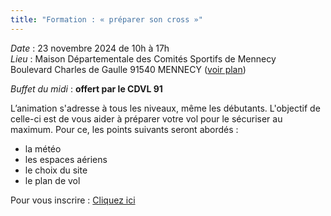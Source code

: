```yaml
---
title: "Formation : « préparer son cross »"
---
```


_Date_ : 23 novembre 2024 de 10h à 17h  
_Lieu_ : Maison Départementale des Comités Sportifs de Mennecy  
Boulevard Charles de Gaulle 
91540 MENNECY ([voir plan](https://www.essonne.fr/fileadmin/1-le_departement/plan-dacces/Mennecy-mdcs.pdf))

_Buffet du midi_ : **offert par le CDVL 91**

L’animation s'adresse à tous les niveaux, même les débutants.
L'objectif de celle-ci est de vous aider à préparer votre vol pour le sécuriser au maximum.
Pour ce, les points suivants seront abordés :

* la météo
* les espaces aériens
* le choix du site
* le plan de vol

Pour vous inscrire : [Cliquez ici](https://framaforms.org/conference-preparer-son-cross-avec-jose-anselmo-1729513399)
